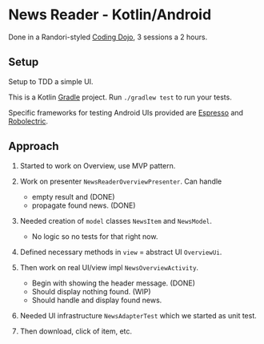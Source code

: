# News Reader - Kotlin/Android

Done in a Randori-styled [Coding Dojo](http://codingdojo.org/WhatIsCodingDojo/), 
3 sessions a 2 hours.

## Setup

Setup to TDD a simple UI.

This is a Kotlin [Gradle](https://gradle.org/) project. Run `./gradlew test` to run your tests.

Specific frameworks for testing Android UIs provided are [Espresso](https://developer.android.com/training/testing/espresso) and [Robolectric](http://robolectric.org/).

## Approach

1. Started to work on Overview, use MVP pattern.

2. Work on presenter `NewsReaderOverviewPresenter`. Can handle

   - empty result and (DONE)
   - propagate found news. (DONE)

3. Needed creation of `model` classes `NewsItem` and `NewsModel`.

   - No logic so no tests for that right now.

4. Defined necessary methods in `view` = abstract UI `OverviewUi`.
5. Then work on real UI/view impl `NewsOverviewActivity`.

   - Begin with showing the header message. (DONE)
   - Should display nothing found. (WIP)
   - Should handle and display found news.

6. Needed UI infrastructure `NewsAdapterTest` which we started as unit test.

7. Then download, click of item, etc.
